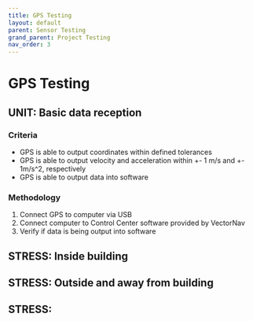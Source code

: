 ```yaml
--- 
title: GPS Testing
layout: default
parent: Sensor Testing
grand_parent: Project Testing
nav_order: 3
---
```


# GPS Testing

## UNIT: Basic data reception

### Criteria 
- GPS is able to output coordinates within defined tolerances
- GPS is able to output velocity and acceleration within +- 1 m/s and +- 1m/s^2, respectively
- GPS is able to output data into software

### Methodology 
1. Connect GPS to computer via USB
2. Connect computer to Control Center software provided by VectorNav
3. Verify if data is being output into software

## STRESS: Inside building


## STRESS: Outside and away from building


## STRESS: 

